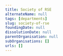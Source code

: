 ```yaml
---
title: Society of RSE
alternateName: null
tags: [departments]
slug: society-of-rse
foundingDate: null
dissolutionDate: null
parentOrganisation: null
subOrganisations: []
urls: []
---
```

